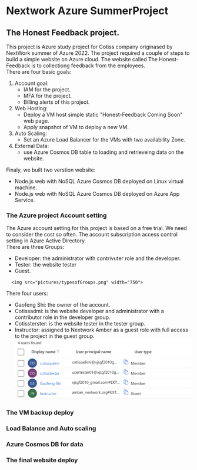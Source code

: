 # Nextwork Azure SummerProject
## The Honest Feedback project. 
This project is Azure study project for Cotiss company originased by NextWork summer of Azure 2022. The project required a couple of steps to build a simple website on Azure cloud. 
The website called The Honest-Feedback is to collectiong feedback from the employees. \
There are four basic goals:
1. Account goal:
   - IAM for the project.
   - MFA for the project. 
   - Billing alerts of this project.
2. Web Hosting: 
   - Deploy a VM host simple static "Honest-Feedback Coming Soon" web page. 
   - Apply snapshot of VM to deploy a new VM. 
3. Auto Scaling:
   - Set an Azure Load Balancer for the VMs with two availability Zone. 
4. External Data:
   - use Azure Cosmos DB table to loading and retrieveing data on the website.<br/>

Finaly, we built two verstion website:
   - Node.js web with NoSQL Azure Cosmos DB deployed on Linux virtual machine. 
   - Node.js web with NoSQL Azure Cosmos DB deployed on Azure App Service. 
   
   
### The Azure project Account setting
The Azure account setting for this project is based on a free trial.  We need to consider the cost so often. 
The account subscription access control  setting in Azure Active Directory.\
There are three Groups:
   - Developer: the administrator with contrivuter role and the developer. 
   - Tester: the website tester
   - Guest.    
<!--    ![group screenshot](pictures/typesofGroups.png) -->
      <img src="pictures/typesofGroups.png" width="750">

There four users:
   - Gaofeng Shi: the owner of the account. 
   - Cotissadmi: is the website developer and administrator with a contributor role in the developer group.
   - Cotissterster: is the website tester in the tester group.
   - Instructor: assigned to Nextwork Amber as a guest role with full access to the project in the guest group. 
   ![user screenshot](pictures/uesrs.png)


### The VM backup deploy

### Load Balance and Auto scaling

### Azure Cosmos DB for data

### The final website deploy
 

